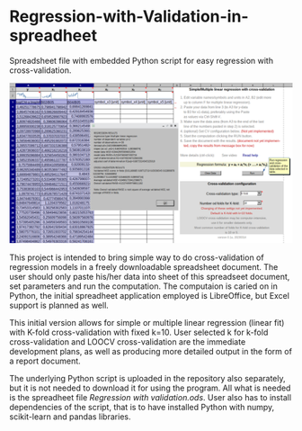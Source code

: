 # Regression-with-Validation-in-spreadheet
Spreadsheet file with embedded Python script for easy regression with cross-validation.

![screenshot v. 0.1a](https://github.com/tomas4/Regression-with-Validation-in-spreadheet/blob/main/screenshot-v0.1a.png)

This project is intended to bring simple way to do cross-validation of regression models in a freely downloadable spreadsheet document. The user should only paste his/her data into sheet of this spreadseet document, set parameters and run the computation. The computaion is caried on in Python, the initial spreadheet application employed is LibreOffice, but Excel support is planned as well.

This initial version allows for simple or multiple linear regression (linear fit) with K-fold cross-validation with fixed k=10. User selected k for k-fold cross-validation and LOOCV cross-validation are the immediate development plans, as well as producing more detailed output in the form of a report document.

The underlying Python script is uploaded in the repository also separately, but it is not needed to download it for using the program. All what is needed is the spreadheet file _Regression with validation.ods_. User also has to install dependencies of the script, that is to have installed Python with numpy, scikit-learn and pandas libraries. 
